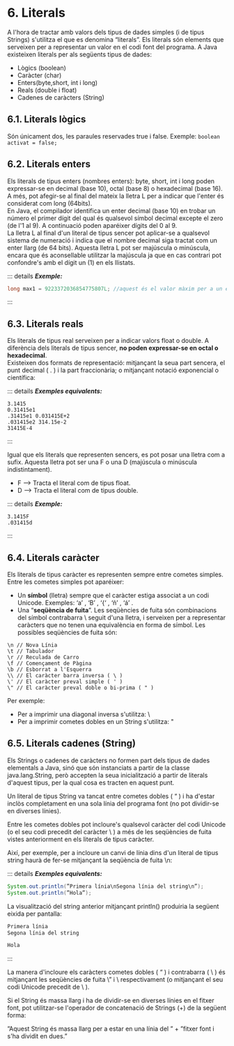 # 6. Literals

A l'hora de tractar amb valors dels tipus de dades simples (i de tipus Strings) s'utilitza el que es denomina “literals”. Els literals són elements que serveixen per a representar un valor en el codi font del programa. A Java existeixen literals per als següents tipus de dades:

- Lògics (boolean)
- Caràcter (char)
- Enters(byte,short, int i long)
- Reals (double i float)
- Cadenes de caràcters (String)

## 6.1. Literals lògics

Són únicament dos, les paraules reservades true i false. Exemple: `boolean activat = false;`

## 6.2. Literals enters

Els literals de tipus enters (nombres enters): byte, short, int i long poden expressar-se en decimal (base 10), octal (base 8) o hexadecimal (base 16). A més, pot afegir-se al final del mateix la lletra L per a indicar que l'enter és considerat com long (64bits).  
En Java, el compilador identifica un enter decimal (base 10) en trobar un número el primer dígit del qual és qualsevol símbol decimal excepte el zero (de l'1 al 9). A continuació poden aparéixer dígits del 0 al 9.  
La lletra L al final d'un literal de tipus sencer pot aplicar-se a qualsevol sistema de numeració i indica que el nombre decimal siga tractat com un enter llarg (de 64 bits). Aquesta lletra L pot ser majúscula o minúscula, encara que és aconsellable utilitzar la majúscula ja que en cas contrari pot confondre's amb el dígit un (1) en els llistats.

::: details ***Exemple:***

```java
long max1 = 9223372036854775807L; //aquest és el valor màxim per a un enter llarg
```

:::

## 6.3. Literals reals

Els literals de tipus real serveixen per a indicar valors float o double. A diferència dels literals de tipus sencer, **no poden expressar-se en octal o hexadecimal**.  
Existeixen dos formats de representació: mitjançant la seua part sencera, el punt decimal ( . ) i la part fraccionària; o mitjançant notació exponencial o científica:

::: details ***Exemples equivalents:***

```
3.1415
0.31415e1
.31415e1 0.031415E+2
.031415e2 314.15e-2
31415E-4
```

:::

Igual que els literals que representen sencers, es pot posar una lletra com a sufix. Aquesta lletra pot ser una F o una D (majúscula o minúscula indistintament).

- F --> Tracta el literal com de tipus float.
- D --> Tracta el literal com de tipus double.

::: details ***Exemple:***

```
3.1415F
.031415d
```

:::

## 6.4. Literals caràcter

Els literals de tipus caràcter es representen sempre entre cometes simples. Entre les cometes simples pot aparéixer:

- Un **símbol** (lletra) sempre que el caràcter estiga associat a un codi Unicode. Exemples: ‘a’ , ‘B’ , ‘{‘ , ‘ñ’ , ‘á’ .
- Una “**seqüència de fuita**”. Les seqüències de fuita són combinacions del símbol
contrabarra \ seguit d'una lletra, i serveixen per a representar caràcters que no tenen una
equivalència en forma de símbol. Les possibles seqüències de fuita són:

```
\n // Nova Línia
\t // Tabulador
\r // Reculada de Carro
\f // Començament de Pàgina
\b // Esborrat a l'Esquerra
\\ // El caràcter barra inversa ( \ )
\' // El caràcter preval simple ( ' )
\" // El caràcter preval doble o bi-prima ( " )
```

Per exemple:

- Per a imprimir una diagonal inversa s'utilitza: \\
- Per a imprimir cometes dobles en un String s'utilitza: \"

## 6.5. Literals cadenes (String)

Els Strings o cadenes de caràcters no formen part dels tipus de dades elementals a Java, sinó que són instanciats a partir de la classe java.lang.String, però accepten la seua inicialització a partir de literals d'aquest tipus, per la qual cosa es tracten en aquest punt.

Un literal de tipus String va tancat entre cometes dobles ( “ ) i ha d'estar inclòs completament en una sola línia del programa font (no pot dividir-se en diverses línies).

Entre les cometes dobles pot incloure's qualsevol caràcter del codi Unicode (o el seu codi precedit del caràcter \ ) a més de les seqüències de fuita vistes anteriorment en els literals de tipus caràcter.

Així, per exemple, per a incloure un canvi de línia dins d'un literal de tipus string haurà de fer-se mitjançant la seqüència de fuita \n:

::: details ***Exemples equivalents:***

```java
System.out.println(”Primera línia\nSegona línia del string\n”); 
System.out.println(”Hola”);
```

La visualització del string anterior mitjançant println() produiria la següent eixida per pantalla:

```java
Primera línia
Segona línia del string

Hola
```

:::

La manera d'incloure els caràcters cometes dobles ( “ ) i contrabarra ( \ ) és mitjançant les seqüències de fuita \” i \\ respectivament (o mitjançant el seu codi Unicode precedit de \ ).

Si el String és massa llarg i ha de dividir-se en diverses línies en el fitxer font, pot utilitzar-se l'operador de concatenació de Strings (+) de la següent forma:

”Aquest String és massa llarg per a estar en una línia del ” + ”fitxer font i s'ha dividit en dues.”
